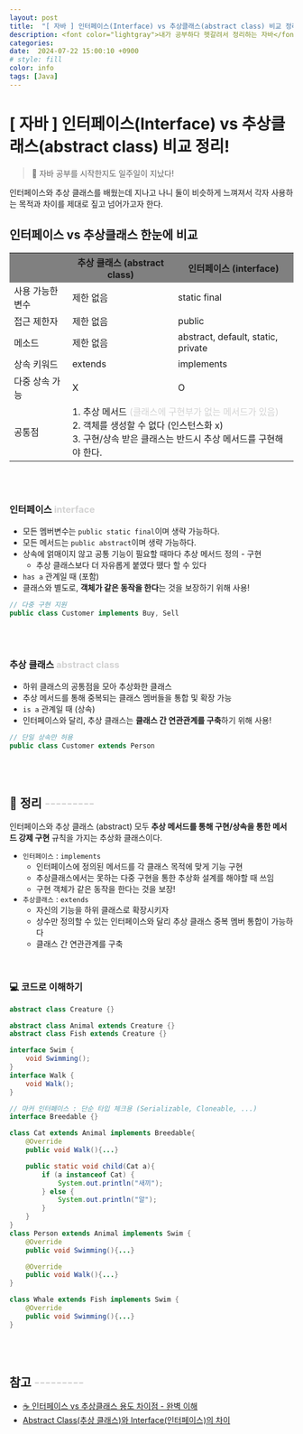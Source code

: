 ```yaml
---
layout: post
title:  "[ 자바 ] 인터페이스(Interface) vs 추상클래스(abstract class) 비교 정리!"
description: <font color="lightgray">내가 공부하다 헷갈려서 정리하는 자바</font><br/>📌 인터페이스 vs 추상클래스 뭐가 다르고 언제 쓸까?
categories: 
date:  2024-07-22 15:00:10 +0900
# style: fill
color: info
tags: [Java]
---
```

# [ 자바 ] 인터페이스(Interface) vs 추상클래스(abstract class) 비교 정리! 

> 🌱 자바 공부를 시작한지도 일주일이 지났다!

인터페이스와 추상 클래스를 배웠는데 지나고 나니 둘이 비슷하게 느껴져서 각자 사용하는 목적과 차이를 제대로 짚고 넘어가고자 한다.

## 인터페이스 vs 추상클래스 한눈에 비교

<table class="w-100 p-3" style="width:100%;">
    <tr>
        <th style="background-color: gray"></th>
        <th style="background-color: gray">추상 클래스 (abstract class)</th>
        <th style="background-color: gray">인터페이스 (interface)</th>
    </tr>
    <tr>
        <td>사용 가능한 변수</td>
        <td>제한 없음</td>
        <td>static final</td>
    </tr>
    <tr>
        <td>접근 제한자</td>
        <td>제한 없음</td>
        <td>public</td>
    </tr>
    <tr>
        <td>메소드</td>
        <td>제한 없음</td>
        <td>abstract, default, static, private</td>
    </tr>
    <tr>
        <td>상속 키워드</td>
        <td>extends</td>
        <td>implements</td>
    </tr>
    <tr>
        <td>다중 상속 가능</td>
        <td>X</td>
        <td>O</td>
    </tr>
    <tr>
        <td>공통점</td>
        <td colspan="2">
            1. 추상 메서드 <font color="lightgray">(클래스에 구현부가 없는 메서드가 있음)</font> <br/>
            2. 객체를 생성할 수 없다 (인스턴스화 x)<br/>
            3. 구현/상속 받은 클래스는 반드시 추상 메서드를 구현해야 한다.<br/>
        </td>
    </tr>


</table>

<br/><br/>

### 인터페이스 <font color='lightgray'>interface</font>

- 모든 멤버변수는 <code>public static final</code>이며 생략 가능하다.
- 모든 메서드는 <code>public abstract</code>이며 생략 가능하다.
- 상속에 얽매이지 않고 공통 기능이 필요할 때마다 추상 메서드 정의 - 구현
  - 추상 클래스보다 더 자유롭게 붙였다 뗐다 할 수 있다
- `has a` 관계일 때 (포함)
- 클래스와 별도로, <strong>객체가 같은 동작을 한다</strong>는 것을 보장하기 위해 사용!

```java
// 다중 구현 지원
public class Customer implements Buy, Sell
```


<br/><br/>

### 추상 클래스 <font color='lightgray'>abstract class</font>

- 하위 클래스의 공통점을 모아 추상화한 클래스
- 추상 메서드를 통해 중복되는 클래스 멤버들을 통합 및 확장 가능
- `is a` 관계일 때 (상속)
- 인터페이스와 달리, 추상 클래스는 <strong>클래스 간 연관관계를 구축</strong>하기 위해 사용!

```java
// 단일 상속만 허용
public class Customer extends Person
```

<br/><br/>

## 📌 정리 <font color='lightgray'>---------</font>

인터페이스와 추상 클래스 (abstract) 모두 <strong>추상 메서드를 통해 구현/상속을 통한 메서드 강제 구현</strong> 규칙을 가지는 추상화 클래스이다.

- <code>인터페이스</code> : `implements`
  - 인터페이스에 정의된 메서드를 각 클래스 목적에 맞게 기능 구현
  - 추상클래스에서는 못하는 다중 구현을 통한 추상화 설계를 해야할 때 쓰임
  - 구현 객체가 같은 동작을 한다는 것을 보장!
- <code>추상클래스</code> : `extends`
  - 자신의 기능을 하위 클래스로 확장시키자
  - 상수만 정의할 수 있는 인터페이스와 달리 추상 클래스 중복 멤버 통합이 가능하다
  - 클래스 간 연관관계를 구축

<br/>

### 💻 코드로 이해하기

```java
abstract class Creature {}

abstract class Animal extends Creature {}
abstract class Fish extends Creature {}

interface Swim {
    void Swimming();
}
interface Walk {
    void Walk();
}

// 마커 인터페이스 : 단순 타입 체크용 (Serializable, Cloneable, ...)
interface Breedable {}

class Cat extends Animal implements Breedable{
    @Override
    public void Walk(){...}

    public static void child(Cat a){
        if (a instanceof Cat) {
            System.out.println("새끼");
        } else {
            System.out.println("알");
        }
    }
}
class Person extends Animal implements Swim {
    @Override
    public void Swimming(){...}

    @Override
    public void Walk(){...}
}

class Whale extends Fish implements Swim {
    @Override
    public void Swimming(){...}
}
```

<br/><br/>

## 참고 <font color='lightgray'>---------</font>

- [ ☕ 인터페이스 vs 추상클래스 용도 차이점 - 완벽 이해 ](https://inpa.tistory.com/entry/JAVA-%E2%98%95-%EC%9D%B8%ED%84%B0%ED%8E%98%EC%9D%B4%EC%8A%A4-vs-%EC%B6%94%EC%83%81%ED%81%B4%EB%9E%98%EC%8A%A4-%EC%B0%A8%EC%9D%B4%EC%A0%90-%EC%99%84%EB%B2%BD-%EC%9D%B4%ED%95%B4%ED%95%98%EA%B8%B0)
- [ Abstract Class(추상 클래스)와 Interface(인터페이스)의 차이 ](https://2jinishappy.tistory.com/281)

<br/><br/><br/>



